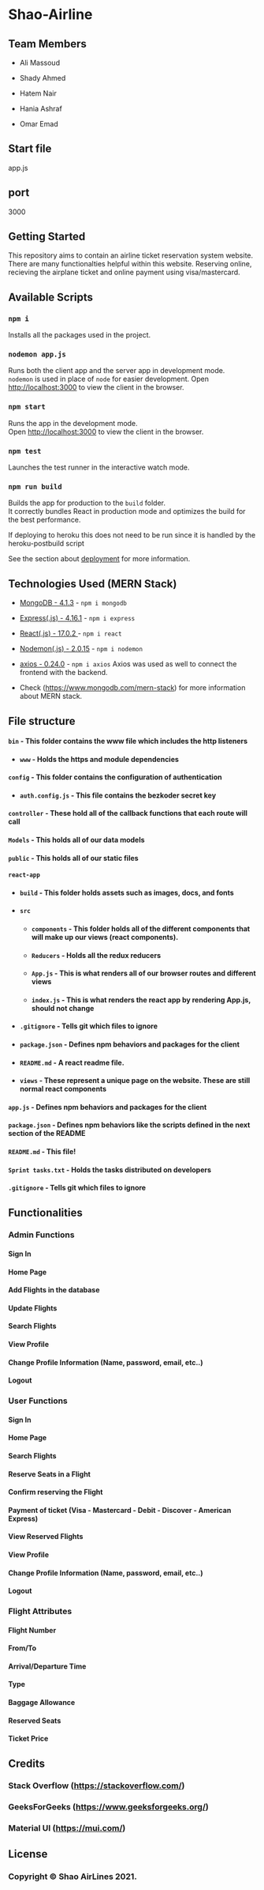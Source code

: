 # Shao-Airline

## Team Members
* Ali Massoud

* Shady Ahmed

* Hatem Nair

* Hania Ashraf

* Omar Emad

## Start file

app.js


## port

3000



## Getting Started
This repository aims to contain an airline ticket reservation system website. There are many functionalties helpful within this website.
Reserving online, recieving the airplane ticket and online payment using visa/mastercard.


## Available Scripts

### `npm i`

Installs all the packages used in the project.<br>

### `nodemon app.js`

Runs both the client app and the server app in development mode.<br>
`nodemon` is used in place of `node` for easier development.
Open [http://localhost:3000](http://localhost:3000) to view the client in the browser.

### `npm start`

Runs the app in the development mode. <br>
Open [http://localhost:3000](http://localhost:3000) to view the client in the browser.


### `npm test`

Launches the test runner in the interactive watch mode.<br>


### `npm run build`

Builds the app for production to the `build` folder.<br>
It correctly bundles React in production mode and optimizes the build for the best performance.

If deploying to heroku this does not need to be run since it is handled by the heroku-postbuild script<br>

See the section about [deployment](https://facebook.github.io/create-react-app/docs/deployment) for more information.


## Technologies Used (MERN Stack)
  
  - [MongoDB - 4.1.3]() - `npm i mongodb`
  - [Express(.js) - 4.16.1]() - `npm i express`
  - [React(.js) - 17.0.2 ]() - `npm i react`
  - [Nodemon(.js) - 2.0.15]() - `npm i nodemon`

  - [axios - 0.24.0]() - `npm i axios` Axios was used as well to connect the frontend with the backend.

  - Check (https://www.mongodb.com/mern-stack) for more information about MERN stack.


## File structure
#### `bin` - This folder contains the www file which includes the http listeners
- #### `www` - Holds the https and module dependencies
#### `config` - This folder contains the configuration of authentication
- #### `auth.config.js` - This file contains the bezkoder secret key
#### `controller` - These hold all of the callback functions that each route will call 
#### `Models` - This holds all of our data models
#### `public` - This holds all of our static files
#### `react-app`
- #### `build` - This folder holds assets such as images, docs, and fonts
- #### `src`
   - #### `components` - This folder holds all of the different components that will make up our views (react components).
   - #### `Reducers` - Holds all the redux reducers
   - #### `App.js` - This is what renders all of our browser routes and different views
   - #### `index.js` - This is what renders the react app by rendering App.js, should not change
- #### `.gitignore` - Tells git which files to ignore
- #### `package.json` - Defines npm behaviors and packages for the client
- #### `README.md` - A react readme file.
- #### `views` - These represent a unique page on the website. These are still normal react components
#### `app.js` - Defines npm behaviors and packages for the client
#### `package.json` - Defines npm behaviors like the scripts defined in the next section of the README
#### `README.md` - This file!
#### `Sprint tasks.txt` - Holds the tasks distributed on developers
#### `.gitignore` - Tells git which files to ignore







## Functionalities

### Admin Functions

#### Sign In
#### Home Page
#### Add Flights in the database
#### Update Flights
#### Search Flights
#### View Profile
#### Change Profile Information (Name, password, email, etc..)
#### Logout




### User Functions

#### Sign In
#### Home Page
#### Search Flights
#### Reserve Seats in a Flight
#### Confirm reserving the Flight
#### Payment of ticket (Visa - Mastercard - Debit - Discover - American Express)
#### View Reserved Flights
#### View Profile
#### Change Profile Information (Name, password, email, etc..)
#### Logout





### Flight Attributes

#### Flight Number
#### From/To
#### Arrival/Departure Time
#### Type
#### Baggage Allowance
#### Reserved Seats
#### Ticket Price



 ## Credits

 ### Stack Overflow (https://stackoverflow.com/)
 ### GeeksForGeeks (https://www.geeksforgeeks.org/)
 ### Material UI (https://mui.com/)





 ## License

 ### Copyright © Shao AirLines 2021.
